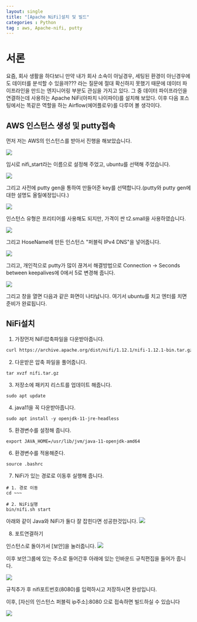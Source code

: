 ```yaml
---
layout: single
title: "[Apache NiFi]설치 및 빌드"
categories : Python
tag : aws, Apache-nifi, putty
---
```


# 서론
요즘, 회사 생활을 하다보니 만약 내가 회사 소속이 아닐경우, 세팅된 환경이 아닌경우에도 데이터를 분석할 수 있을까??? 라는 질문에 절대 확신하지 못했기 때문에 데이터 파이프라인을 만드는 엔지니어링 부분도 관심을 가지고 있다. 그 중 데이터 파이프라인을 연결하는데 사용하는 Apache NiFi(아파치 나이파이)를 설치해 보았다. 이후 다음 포스팅에서는 똑같은 역할을 하는 Airflow(에어플로우)를 다루어 볼 생각이다.

## AWS 인스턴스 생성 및 putty접속
먼저 저는 AWS의 인스턴스를 받아서 진행을 해보았습니다.

![](https://velog.velcdn.com/images/ljs7463/post/d9c4035c-f900-4c24-a1bf-d396aa6b4d0b/image.png)

임시로 nifi_start라는 이름으로 설정해 주었고, ubuntu를 선택해 주었습니다.

![](https://velog.velcdn.com/images/ljs7463/post/efb733ee-0294-43e5-b185-61e6b8131369/image.png)

그리고 사전에 putty gen을 통하여 만들어준 key를 선택합니다.(putty와 putty gen에 대한 설명도 올릴예정입니다.)

![](https://velog.velcdn.com/images/ljs7463/post/f913a8d5-9ef7-4ad6-84fc-ad6417990aa8/image.png)

인스턴스 유형은 프리티어를 사용해도 되지만, 가격이 싼 t2.small을 사용하였습니다.


![](https://velog.velcdn.com/images/ljs7463/post/b108628d-68b8-4914-bbf3-e4b16e142318/image.png)

그리고 HoseName에 만든 인스턴스 "퍼블릭 IPv4 DNS"을 넣어줍니다.

![](https://velog.velcdn.com/images/ljs7463/post/84365113-0fcf-4369-8103-16d66f274537/image.png)

그리고, 개인적으로 putty가 많이 끊겨서 해결방법으로 Connection -> Seconds between keepalives에 0에서 5로 변경해 줍니다.

![](https://velog.velcdn.com/images/ljs7463/post/64c36fbe-ccbe-40f8-916e-09d3fe20a288/image.png)

그리고 창을 열면 다음과 같은 화면이 나타납니다. 여기서 ubuntu를 치고 엔터를 치면 준비가 완료됩니다.

## NiFi설치
1. 가장먼저 NiFi압축파일을 다운받아줍니다. 
```html
curl https://archive.apache.org/dist/nifi/1.12.1/nifi-1.12.1-bin.tar.gz --output nifi.tar.gz
```

2. 다운받은 압축 파일을 풀어줍니다.
```
tar xvzf nifi.tar.gz
```

3. 저장소에 패키지 리스트를 업데이트 해줍니다.
```
sudo apt update
```

4. java11을 꼭 다운받아줍니다.
```
sudo apt install -y openjdk-11-jre-headless
```

5. 환경변수를 설정해 줍니다.
```
export JAVA_HOME=/usr/lib/jvm/java-11-openjdk-amd64
```

6. 환경변수를 적용해준다.
```
source .bashrc
```

7. NiFi가 있는 경로로 이동후 실행해 줍니다.
```
# 1. 경로 이동
cd ~~~

# 2. NiFi실행
bin/nifi.sh start
```

아래와 같이 Java와 NiFi가 둘다 잘 잡힌다면 성공한것입니다.
![](https://velog.velcdn.com/images/ljs7463/post/68ed722a-8f36-476c-9cee-15b1f109815b/image.png)

8. 포트연결하기

인스턴스로 돌아가서 [보안]을 눌러줍니다.
![](https://velog.velcdn.com/images/ljs7463/post/a107cc6d-4ee6-4338-91e5-d7e4fe21884f/image.png)


이후 보안그룹에 있는 주소로 들어간후 아래에 있는 인바운드 규칙편집을 들어가 줍니다.

![](https://velog.velcdn.com/images/ljs7463/post/15ba5659-5d13-4281-9225-55b02ed5a682/image.png)

규칙추가 후 nifi포트번호(8080)를 입력하시고 저장하시면 완성입니다.

이후, [자신의 인스턴스 퍼블릭 ip주소]:8080 으로 접속하면 빌드하실 수 있습니다


![](https://velog.velcdn.com/images/ljs7463/post/f41693ef-9ea9-4437-be28-18afe009322f/image.png)

